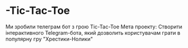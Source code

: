 # -Tic-Tac-Toe
Ми зробили  телеграм бот з грою Tic-Tac-Toe
Мета проекту: Створити інтерактивного Telegram-бота, який дозволить користувачам грати в популярну гру "Хрестики-Нолики"
